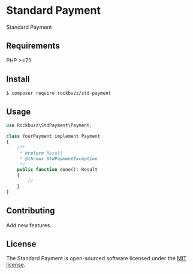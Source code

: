 # Standard Payment

Standard Payment

## Requirements

PHP >=7.1

## Install

```bash
$ composer require rockbuzz/std-payment
```

## Usage

```php
use Rockbuzz\StdPayment\Payment;

class YourPayment implement Payment
{
    /**
     * @return Result
     * @throws StdPaymentException
     */
    public function done(): Result
    {
        //
    }
}
```

## Contributing

Add new features.

## License

The Standard Payment is open-sourced software licensed under the [MIT license](https://opensource.org/licenses/MIT).
